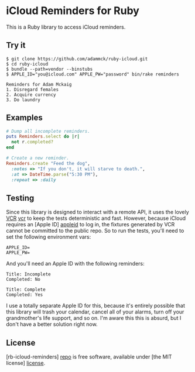 # iCloud Reminders for Ruby

This is a Ruby library to access iCloud reminders.

## Try it

```
$ git clone https://github.com/adammck/ruby-icloud.git
$ cd ruby-icloud
$ bundle --path=vendor --binstubs
$ APPLE_ID="you@icloud.com" APPLE_PW="password" bin/rake reminders

Reminders for Adam Mckaig
1. Disregard females
2. Acquire currency
3. Do laundry
```

## Examples

```ruby
# Dump all incomplete reminders.
puts Reminders.select do |r|
  not r.completed?
end
```

```ruby
# Create a new reminder.
Reminders.create "Feed the dog",
  :notes => "If you don't, it will starve to death.",
  :at => DateTime.parse("5:30 PM"),
  :repeat => :daily
```


## Testing

Since this library is designed to interact with a remote API, it uses the lovely
[VCR] [vcr] to keep the tests deterministic and fast. However, because iCloud
requires an [Apple ID] [appleid] to log in, the fixtures generated by VCR cannot
be committed to the public repo. So to run the tests, you'll need to set the
following environment vars:

```
APPLE_ID=
APPLE_PW=
```

And you'll need an Apple ID with the following reminders:

```
Title: Incomplete
Completed: No
```

```
Title: Complete
Completed: Yes
```

I use a totally separate Apple ID for this, because it's entirely possible that
this library will trash your calendar, cancel all of your alarms, turn off your
grandmother's life support, and so on. I'm aware this this is absurd, but I
don't have a better solution right now.


## License

[rb-icloud-reminders] [repo] is free software, available under [the MIT license]
[license].




[repo]:    https://github.com/adammck/gh-news-feed-filters
[license]: https://raw.github.com/adammck/gh-news-feed-filters/master/LICENSE
[vcr]:     https://github.com/myronmarston/vcr
[appleid]: https://appleid.apple.com
